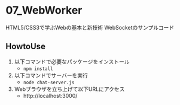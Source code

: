 # 07_WebWorker
HTML5/CSS3で学ぶWebの基本と新技術 WebSocketのサンプルコード

## HowtoUse

1. 以下コマンドで必要なパッケージをインストール
   - `npm install`
1. 以下コマンドでサーバーを実行
   - `node chat-server.js`
1. Webブラウザを立ち上げて以下URLにアクセス
   - http://localhost:3000/
